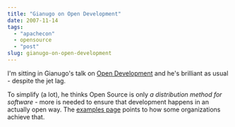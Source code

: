 ```yaml
---
title: "Gianugo on Open Development"
date: 2007-11-14
tags: 
  - "apachecon"
  - opensource
  - "post"
slug: gianugo-on-open-development
---
```


I'm sitting in Gianugo's talk on [Open Development](http://www.open-development.org/cgi-bin/twiki/view/Main/WebHome) and he's brilliant as usual - despite the jet lag.

To simplify (a lot), he thinks Open Source is only _a distribution method for software_ - more is needed to ensure that development happens in an actually open way. The [examples page](http://www.open-development.org/cgi-bin/twiki/view/Main/ExamplesWhatOpenDevelopmentMightBe) points to how some organizations achieve that.
